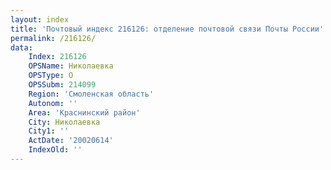 ```yaml
---
layout: index
title: 'Почтовый индекс 216126: отделение почтовой связи Почты России'
permalink: /216126/
data:
    Index: 216126
    OPSName: Николаевка
    OPSType: О
    OPSSubm: 214099
    Region: 'Смоленская область'
    Autonom: ''
    Area: 'Краснинский район'
    City: Николаевка
    City1: ''
    ActDate: '20020614'
    IndexOld: ''
---
```

